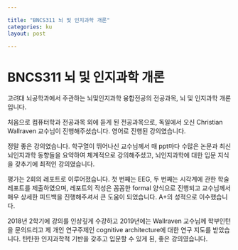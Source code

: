 ```yaml
---

title: "BNCS311 뇌 및 인지과학 개론"
categories: ku
layout: post

---
```


# BNCS311 뇌 및 인지과학 개론

고려대 뇌공학과에서 주관하는 뇌및인지과학 융합전공의 전공과목, 뇌 및 인지과학 개론입니다. 

처음으로 컴퓨터학과 전공과목 외에 듣게 된 전공과목으로, 독일에서 오신 Christian Wallraven 교수님이 진행해주셨습니다. 영어로 진행된 강의였습니다.

정말 좋은 강의였습니다. 학구열이 뛰어나신 교수님께서 매 ppt마다 수많은 논문과 최신 뇌인지과학 동향들을 요약하여 체계적으로 강의해주셨고, 뇌인지과학에 대한 입문 지식을 갖추기에 최적인 강의였습니다.

평가는 2회의 레포트로 이루어졌습니다. 첫 번째는 EEG, 두 번째는 시각계에 관한 학술 레포트를 제출하였으며, 레포트의 작성은 꼼꼼한 formal 양식으로 진행되고 교수님께서 매우 상세한 피드백을 진행해주셔서 큰 도움이 되었습니다. A+의 성적으로 이수했습니다.

2018년 2학기에 강의를 인상깊게 수강하고 2019년에는 Wallraven 교수님께 학부인턴을 문의드리고 제 개인 연구주제인 cognitive architecture에 대한 연구 지도를 받았습니다. 탄탄한 인지과학적 기반을 갖추고 입문할 수 있게 된, 좋은 강의였습니다.
